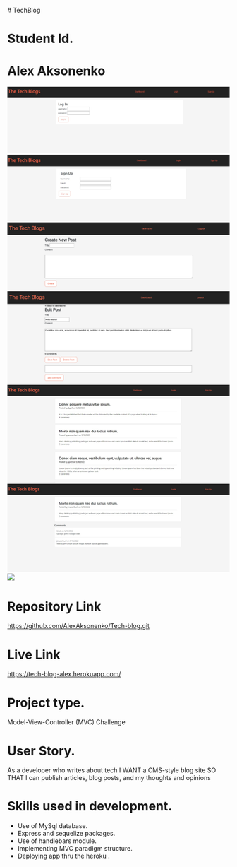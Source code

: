 <h># TechBlog</h>
# Student Id.
# Alex Aksonenko

<img src="./public/images/screenshot1.JPG">
<img src="./public/images/screenshot2.JPG">
<img src="./public/images/screenshot3.JPG">
<img src="./public/images/screenshot4.JPG">
<img src="./public/images/screenshot5.JPG">
<img src="./public/images/screenshot6.JPG">
<img src="./public/images/screenshot7.JPG">

# Repository Link
https://github.com/AlexAksonenko/Tech-blog.git 

# Live Link
https://tech-blog-alex.herokuapp.com/

# Project type.
Model-View-Controller (MVC) Challenge

# User Story.
As a developer who writes about tech
I WANT a CMS-style blog site
SO THAT I can publish articles, blog posts, and my thoughts and opinions

# Skills used in development.
<ul>
<li>Use of MySql database.</li>
<li>Express and sequelize packages.</li>
<li>Use of handlebars module. </li>
<li>Implementing MVC paradigm structure. </li>
<li>Deploying app thru the heroku .</li>
</ul>